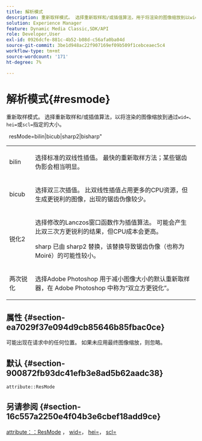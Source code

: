 ```yaml
---
title: 解析模式
description: 重新取样模式。 选择重新取样和/或插值算法，用于将渲染的图像缩放到以wid=、hei=或scl=指定的大小。
solution: Experience Manager
feature: Dynamic Media Classic,SDK/API
role: Developer,User
exl-id: 0926dcfe-881c-4b52-b08d-c56afa0ba04d
source-git-commit: 3be1d948ac22f907169ef09b509f1cebceaec5c4
workflow-type: tm+mt
source-wordcount: '171'
ht-degree: 7%

---
```


# 解析模式{#resmode}

重新取样模式。 选择重新取样和/或插值算法，以将渲染的图像缩放到通过`wid=`、`hei=`或`scl=`指定的大小。

` `resMode=bilin|bicub|sharp2|bisharp&quot;

<table id="table_AF954C101B30473FAFE9930C7B694305"> 
 <tbody> 
  <tr> 
   <td colname="col1"> <p> <span class="+ topic/ph pr-d/codeph codeph"> bilin </span> </p> </td> 
   <td colname="col2"> <p>选择标准的双线性插值。 最快的重新取样方法；某些锯齿伪影会相当明显。 </p> </td> 
  </tr> 
  <tr> 
   <td colname="col1"> <p> <span class="+ topic/ph pr-d/codeph codeph"> bicub </span> </p> </td> 
   <td colname="col2"> <p>选择双三次插值。 比双线性插值占用更多的CPU资源，但生成更锐利的图像，出现的锯齿伪像较少。 </p> </td> 
  </tr> 
  <tr> 
   <td colname="col1"> <p> <span class="+ topic/ph pr-d/codeph codeph">锐化2 </span> </p> </td> 
   <td colname="col2"> <p>选择修改的Lanczos窗口函数作为插值算法。 可能会产生比双三次方更锐利的结果，但CPU成本会更高。 </p> <p> <span class="codeph"> sharp </span>已由<span class="codeph"> sharp2 </span>替换，该替换导致锯齿伪像（也称为Moiré）的可能性较小。 </p> </td> 
  </tr> 
  <tr> 
   <td colname="col1"> <p> <span class="codeph">两次锐化</span> </p> </td> 
   <td colname="col2"> <p>选择<span class="keyword">Adobe Photoshop </span>用于减小图像大小的默认重新取样器，在<span class="keyword"> Adobe Photoshop </span>中称为“双立方更锐化”。 </p> </td> 
  </tr> 
 </tbody> 
</table>

## 属性 {#section-ea7029f37e094d9cb85646b85fbac0ce}

可能出现在请求中的任何位置。 如果未应用最终图像缩放，则忽略。

## 默认 {#section-900872fb93dc41efb3e8ad5b62aadc38}

`attribute::ResMode`

## 另请参阅 {#section-16c557a2250e4f04b3e6cbef18add9ce}

[attribute：：ResMode](../../../../../ir-api/material-cat/image-rendering-api-ref/c-ir-material-catalog/c-ir-attributes-reference/r-ir-cat-resmode.md#reference-fdca7eb6d5104fdeae9d6ac42251db82) ， [wid=](../../../../../ir-api/http-protocol/image-rendering-api-ref/c-ir-http-protocol-ref/c-ir-http-protocol-command-reference/r-ir-wid.md#reference-b7e691b0624941168c94b2749ae233ec)， [hei=](../../../../../ir-api/http-protocol/image-rendering-api-ref/c-ir-http-protocol-ref/c-ir-http-protocol-command-reference/r-ir-hei.md#reference-1c08f60365a94417a39867c09cac5478)， [scl=](../../../../../ir-api/http-protocol/image-rendering-api-ref/c-ir-http-protocol-ref/c-ir-http-protocol-command-reference/r-ir-scl.md#reference-b14b51a6cbe34f0bba42880540592f29)
